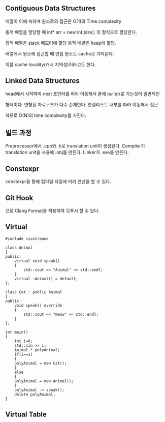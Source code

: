 
## Contiguous Data Structures

배열이 이에 속하며 원소로의 접근은 O(1)의 Time complexity

동적 배열을 할당할 때 int* arr = new int[size]; 의 형식으로 할당한다.

정적 배열은 stack 메모리에 할당 동적 배열은 heap에 할당.

배열에서 원소에 접근할 때 인접 원소도 cache로 가져온다.

이를 cache locality(캐시 지역성)이라고도 한다.

## Linked Data Structures

head에서 시작하여 next 포인터를 따라 이동해서 끝에 nullptr로 가는것이 일반적인

형태이다. 변형된 자료구조가 다수 존재한다. 연결리스트 내부를 따라 이동해서 접근

하므로 O(N)의 time complexity를 가진다.

## 빌드 과정
Preprocessor에서 .cpp와 .h로 translation unit이 생성된다.
Compiler가 translation unit을 사용해 .obj를 만든다.
Linker가 .exe를 만든다.

## Constexpr

constexpr을 통해 컴파일 타임에 미리 연산을 할 수 있다.

## Git Hook
으로 Clang Format을 적용하여 깃푸시 할 수 있다.

## Virtual

```
#include <iostream>

class Animal
{
public:
	virtual void speak()
	{
		std::cout << "Animal" << std::endl;
	}
	virtual ~Animal() = default;
};

class Cat : public Animal
{
public:
	void speak() override
	{
		std::cout << "meow" << std::endl;
	}
};

int main()
{
	int i=0;
	std::cin >> i;
	Animal * polyAnimal;
	if(i==1)
	{
	polyAnimal = new Cat();
	}
	else
	{
	polyAnimal = new Animal();
	}
	polyAnimal -> speak();
	delete polyAnimal;
}

```

## Virtual Table

